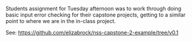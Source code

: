 Students assignment for Tuesday afternoon was to work through doing basic input error checking for their capstone projects, getting to a similar point to where we are in the in-class project.

See: https://github.com/elizabrock/nss-capstone-2-example/tree/v0.1
